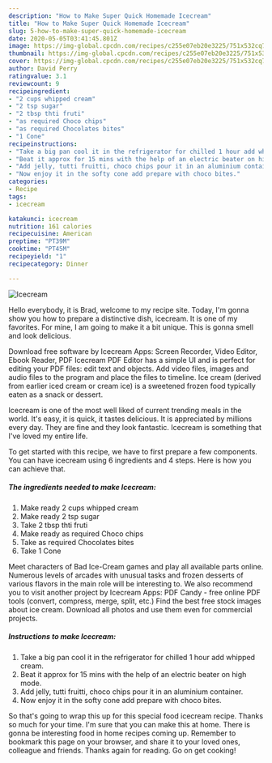 ```yaml
---
description: "How to Make Super Quick Homemade Icecream"
title: "How to Make Super Quick Homemade Icecream"
slug: 5-how-to-make-super-quick-homemade-icecream
date: 2020-05-05T03:41:45.801Z
image: https://img-global.cpcdn.com/recipes/c255e07eb20e3225/751x532cq70/icecream-recipe-main-photo.jpg
thumbnail: https://img-global.cpcdn.com/recipes/c255e07eb20e3225/751x532cq70/icecream-recipe-main-photo.jpg
cover: https://img-global.cpcdn.com/recipes/c255e07eb20e3225/751x532cq70/icecream-recipe-main-photo.jpg
author: David Perry
ratingvalue: 3.1
reviewcount: 9
recipeingredient:
- "2 cups whipped cream"
- "2 tsp sugar"
- "2 tbsp thti fruti"
- "as required Choco chips"
- "as required Chocolates bites"
- "1 Cone"
recipeinstructions:
- "Take a big pan cool it in the refrigerator for chilled 1 hour add whipped cream."
- "Beat it approx for 15 mins with the help of an electric beater on high mode."
- "Add jelly, tutti fruitti, choco chips pour it in an aluminium container."
- "Now enjoy it in the softy cone add prepare with choco bites."
categories:
- Recipe
tags:
- icecream

katakunci: icecream 
nutrition: 161 calories
recipecuisine: American
preptime: "PT39M"
cooktime: "PT45M"
recipeyield: "1"
recipecategory: Dinner

---
```



![Icecream](https://img-global.cpcdn.com/recipes/c255e07eb20e3225/751x532cq70/icecream-recipe-main-photo.jpg)

Hello everybody, it is Brad, welcome to my recipe site. Today, I'm gonna show you how to prepare a distinctive dish, icecream. It is one of my favorites. For mine, I am going to make it a bit unique. This is gonna smell and look delicious.

Download free software by Icecream Apps: Screen Recorder, Video Editor, Ebook Reader, PDF Icecream PDF Editor has a simple UI and is perfect for editing your PDF files: edit text and objects. Add video files, images and audio files to the program and place the files to timeline. Ice cream (derived from earlier iced cream or cream ice) is a sweetened frozen food typically eaten as a snack or dessert.

Icecream is one of the most well liked of current trending meals in the world. It's easy, it is quick, it tastes delicious. It is appreciated by millions every day. They are fine and they look fantastic. Icecream is something that I've loved my entire life.


To get started with this recipe, we have to first prepare a few components. You can have icecream using 6 ingredients and 4 steps. Here is how you can achieve that.

<!--inarticleads1-->

##### The ingredients needed to make Icecream:

1. Make ready 2 cups whipped cream
1. Make ready 2 tsp sugar
1. Take 2 tbsp thti fruti
1. Make ready as required Choco chips
1. Take as required Chocolates bites
1. Take 1 Cone


Meet characters of Bad Ice-Cream games and play all available parts online. Numerous levels of arcades with unusual tasks and frozen desserts of various flavors in the main role will be interesting to. We also recommend you to visit another project by Icecream Apps: PDF Candy - free online PDF tools (convert, compress, merge, split, etc.) Find the best free stock images about ice cream. Download all photos and use them even for commercial projects. 

<!--inarticleads2-->

##### Instructions to make Icecream:

1. Take a big pan cool it in the refrigerator for chilled 1 hour add whipped cream.
1. Beat it approx for 15 mins with the help of an electric beater on high mode.
1. Add jelly, tutti fruitti, choco chips pour it in an aluminium container.
1. Now enjoy it in the softy cone add prepare with choco bites.




So that's going to wrap this up for this special food icecream recipe. Thanks so much for your time. I'm sure that you can make this at home. There is gonna be interesting food in home recipes coming up. Remember to bookmark this page on your browser, and share it to your loved ones, colleague and friends. Thanks again for reading. Go on get cooking!
